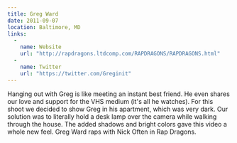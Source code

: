 ```yaml
---
title: Greg Ward
date: 2011-09-07
location: Baltimore, MD
links:
  -
    name: Website
    url: "http://rapdragons.ltdcomp.com/RAPDRAGONS/RAPDRAGONS.html"
  -
    name: Twitter
    url: "https://twitter.com/Greginit"
---
```


Hanging out with Greg is like meeting an instant best friend. He even shares our love and support for the VHS medium (it's all he watches). For this shoot we decided to show Greg in his apartment, which was very dark. Our solution was to literally hold a desk lamp over the camera while walking through the house. The added shadows and bright colors gave this video a whole new feel. Greg Ward raps with Nick Often in Rap Dragons.
